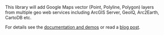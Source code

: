 This library will add Google Maps vector (Point, Polyline, Polygon) layers from multiple geo web services including ArcGIS Server, GeoIQ, Arc2Earth, CartoDB etc.

For details see the [documentation and demos](http://geojason.info/google-vector-layers/) or read a [blog post](http://geojason.info/2011/google-vector-layers/).